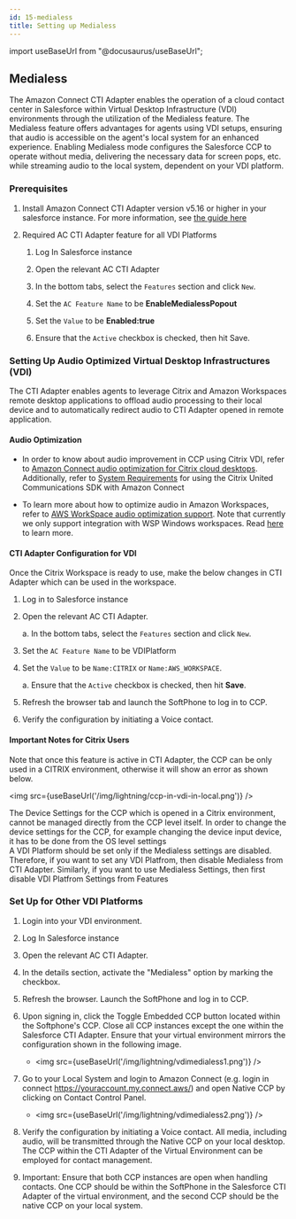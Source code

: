 ```yaml
---
id: 15-medialess
title: Setting up Medialess
---
```

import useBaseUrl from "@docusaurus/useBaseUrl";

## Medialess
The Amazon Connect CTI Adapter enables the operation of a cloud contact center in Salesforce within Virtual Desktop Infrastructure (VDI) environments through the utilization of the Medialess feature. The Medialess feature offers advantages for agents using VDI setups, ensuring that audio is accessible on the agent's local system for an enhanced experience. Enabling Medialess mode configures the Salesforce CCP to operate without media, delivering the necessary data for screen pops, etc. while streaming audio to the local system, dependent on your VDI platform.

### Prerequisites

1. Install Amazon Connect CTI Adapter version v5.16 or higher in your salesforce instance. For more information, see [the guide here](https://amazon-connect.github.io/amazon-connect-salesforce-cti/docs/lightning/notices)

2. Required AC CTI Adapter feature for all VDI Platforms
    1. Log In Salesforce instance

    2. Open the relevant AC CTI Adapter 

    3. In the bottom tabs, select the `Features` section and click `New`.

    4. Set the `AC Feature Name` to be **EnableMedialessPopout**

    5. Set the `Value` to be **Enabled:true**

    6. Ensure that the `Active` checkbox is checked, then hit Save.

### Setting Up Audio Optimized Virtual Desktop Infrastructures (VDI)

The CTI Adapter enables agents to leverage Citrix and Amazon Workspaces remote desktop applications to offload audio processing to their local device and to automatically redirect audio to CTI Adapter opened in remote application. 

#### Audio Optimization

- In order to know about audio improvement in CCP using Citrix VDI, refer to [Amazon Connect audio optimization for Citrix cloud desktops](https://docs.aws.amazon.com/connect/latest/adminguide/using-ccp-vdi-citrix-step-by-step.html). Additionally, refer to [System Requirements](https://docs.aws.amazon.com/connect/latest/adminguide/using-ccp-vdi-citrix-step-by-step.html#using-ccp-vdi-citrix-step-by-step-requirements) for using the Citrix United Communications SDK with Amazon Connect
 
- To learn more about how to optimize audio in Amazon Workspaces, refer to [AWS WorkSpace audio optimization support](https://docs.aws.amazon.com/workspaces/latest/userguide/amazon_connect_support.html). Note that currently we only support integration with WSP Windows workspaces. Read [here](https://docs.aws.amazon.com/workspaces/latest/adminguide/group_policy.html) to learn more.

#### CTI Adapter Configuration for VDI

Once the Citrix Workspace is ready to use, make the below changes in CTI Adapter which can be used in the workspace. 

1. Log in to Salesforce instance 

2. Open the relevant AC CTI Adapter.

    a. In the bottom tabs, select the `Features` section and click `New`.

5. Set the `AC Feature Name` to be VDIPlatform

6. Set the `Value` to be `Name:CITRIX` or `Name:AWS_WORKSPACE`.

    a. Ensure that the `Active` checkbox is checked, then hit __Save__.

8. Refresh the browser tab and launch the SoftPhone to log in to CCP.

9. Verify the configuration by initiating a Voice contact. 

#### Important Notes for Citrix Users

<div class="grey-box"> Note that once this feature is active in CTI Adapter, the CCP can be only used in a CITRIX environment, otherwise it will show an error as shown below. 

<img src={useBaseUrl('/img/lightning/ccp-in-vdi-in-local.png')} />
</div> 
<div class="grey-box">
  The Device Settings for the CCP which is opened in a Citrix environment, cannot be managed directly from the CCP level itself. In order to change the device settings for the CCP, for example changing the device input device, it has to be done from the OS level settings</div> 
<div class="grey-box">
  A VDI Platform should be set only if the Medialess settings are disabled. Therefore, if you want to set any VDI Platfrom, then disable Medialess from CTI Adapter. Similarly, if you want to use Medialess Settings, then first disable VDI Platfrom Settings from Features </div> 



### Set Up for Other VDI Platforms

1. Login into your VDI environment.
2. Log In Salesforce instance 
3. Open the relevant AC CTI Adapter.
4. In the details section, activate the "Medialess" option by marking the checkbox.
5. Refresh the browser. Launch the SoftPhone and log in to CCP.
6. Upon signing in, click the Toggle Embedded CCP button located within the Softphone's CCP. Close all CCP instances except the one within the Salesforce CTI Adapter. Ensure that your virtual environment mirrors the configuration shown in the following image.

    * <img src={useBaseUrl('/img/lightning/vdimedialess1.png')} />

7. Go to your Local System and login to Amazon Connect (e.g. login in connect https://youraccount.my.connect.aws/) and open Native CCP by clicking on Contact Control Panel. 
    
    * <img src={useBaseUrl('/img/lightning/vdimedialess2.png')} /> 

8. Verify the configuration by initiating a Voice contact. All media, including audio, will be transmitted through the Native CCP on your local desktop. The CCP within the CTI Adapter of the Virtual Environment can be employed for contact management.

9. Important: Ensure that both CCP instances are open when handling contacts. One CCP should be within the SoftPhone in the Salesforce CTI Adapter of the virtual environment, and the second CCP should be the native CCP on your local system.
